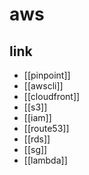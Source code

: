 # aws

## link
- [[pinpoint]]
- [[awscli]]
- [[cloudfront]]
- [[s3]]
- [[iam]]
- [[route53]]
- [[rds]]
- [[sg]]
- [[lambda]]
